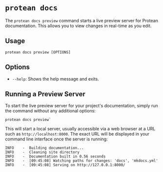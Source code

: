 # `protean docs`

The `protean docs preview` command starts a live preview server for Protean
documentation. This allows you to view changes in real-time as you edit.

## Usage

```shell
protean docs preview [OPTIONS]
```

## Options

- `--help`: Shows the help message and exits.

## Running a Preview Server

To start the live preview server for your project's documentation, simply run
the command without any additional options:

```shell
protean docs preview`
```

This will start a local server, usually accessible via a web browser at a URL
such as `http://localhost:8000`. The exact URL will be displayed in your
command line interface once the server is running:

```shell
INFO    -  Building documentation...
INFO    -  Cleaning site directory
INFO    -  Documentation built in 0.56 seconds
INFO    -  [09:45:08] Watching paths for changes: 'docs', 'mkdocs.yml'
INFO    -  [09:45:08] Serving on http://127.0.0.1:8000/
```